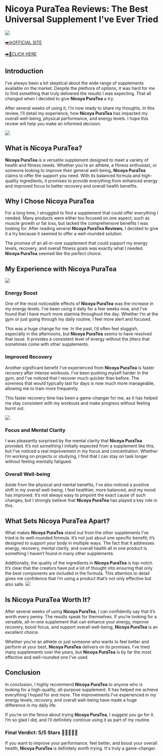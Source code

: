 # Nicoya PuraTea Reviews: The Best Universal Supplement I've Ever Tried

[![](https://static.vecteezy.com/system/resources/thumbnails/019/896/014/small/buy-now-gradient-button-with-cart-symbol-buy-now-illustration-png.png)](https://edetoop.top/lander/sugarpreland-1/nicoyapuratea.html) 

[➡️🌐OFFICIAL SITE](https://edetoop.top/lander/sugarpreland-1/nicoyapuratea.html) 

[➡️🔗CLICK HERE](https://edetoop.top/lander/sugarpreland-1/nicoyapuratea.html) 


## Introduction

I’ve always been a bit skeptical about the wide range of supplements available on the market. Despite the plethora of options, it was hard for me to find something that truly delivered the results I was expecting. That all changed when I decided to give **Nicoya PuraTea** a try.

After several weeks of using it, I’m now ready to share my thoughts. In this review, I’ll detail my experience, how **Nicoya PuraTea** has impacted my overall well-being, physical performance, and energy levels. I hope this review will help you make an informed decision. 

[![](https://wallpapers.com/images/hd/red-order-now-button-udg4jcj4arvn8b0n-2.png)](https://edetoop.top/lander/sugarpreland-1/nicoyapuratea.html)  

## What is Nicoya PuraTea?

**Nicoya PuraTea** is a versatile supplement designed to meet a variety of health and fitness needs. Whether you're an athlete, a fitness enthusiast, or someone looking to improve their general well-being, **Nicoya PuraTea** claims to offer the support you need. With its balanced formula and high-quality ingredients, it promises to provide everything from enhanced energy and improved focus to better recovery and overall health benefits.

## Why I Chose Nicoya PuraTea

For a long time, I struggled to find a supplement that could offer everything I needed. Many products were either too focused on one aspect, such as muscle growth or fat loss, but lacked the comprehensive benefits I was looking for. After reading several **Nicoya PuraTea Reviews**, I decided to give it a try because it seemed to offer a well-rounded solution.

The promise of an all-in-one supplement that could support my energy levels, recovery, and overall fitness goals was exactly what I needed. **Nicoya PuraTea** seemed like the perfect choice.

## My Experience with Nicoya PuraTea

[![](https://static.vecteezy.com/system/resources/thumbnails/019/896/014/small/buy-now-gradient-button-with-cart-symbol-buy-now-illustration-png.png)](https://edetoop.top/lander/sugarpreland-1/nicoyapuratea.html)

### Energy Boost

One of the most noticeable effects of **Nicoya PuraTea** was the increase in my energy levels. I’ve been using it daily for a few weeks now, and I’ve found that I have much more stamina throughout the day. Whether I’m at the gym or just going through my daily routine, I feel more alert and focused.

This was a huge change for me. In the past, I’d often feel sluggish, especially in the afternoons, but **Nicoya PuraTea** seems to have resolved that issue. It provides a consistent level of energy without the jitters that sometimes come with other supplements.

### Improved Recovery

Another significant benefit I’ve experienced from **Nicoya PuraTea** is faster recovery after intense workouts. I’ve been pushing myself harder in the gym, and I’ve noticed that I recover much quicker than before. The soreness that would typically last for days is now much more manageable, allowing me to train more frequently.

This faster recovery time has been a game-changer for me, as it has helped me stay consistent with my workouts and make progress without feeling burnt out.

[![](https://wallpapers.com/images/hd/red-order-now-button-udg4jcj4arvn8b0n-2.png)](https://edetoop.top/lander/sugarpreland-1/nicoyapuratea.html)  

### Focus and Mental Clarity

I was pleasantly surprised by the mental clarity that **Nicoya PuraTea** provided. It’s not something I initially expected from a supplement like this, but I’ve noticed a real improvement in my focus and concentration. Whether I’m working on projects or studying, I find that I can stay on task longer without feeling mentally fatigued.

### Overall Well-being

Aside from the physical and mental benefits, I’ve also noticed a positive shift in my overall well-being. I feel healthier, more balanced, and my mood has improved. It’s not always easy to pinpoint the exact cause of such changes, but I strongly believe that **Nicoya PuraTea** has played a key role in this.

## What Sets Nicoya PuraTea Apart?

What makes **Nicoya PuraTea** stand out from the other supplements I’ve tried is its well-rounded formula. It’s not just about one specific benefit; it’s designed to support your body in multiple ways. The fact that it addresses energy, recovery, mental clarity, and overall health all in one product is something I haven’t found in many other supplements.

Additionally, the quality of the ingredients in **Nicoya PuraTea** is top-notch. It’s clear that the creators have put a lot of thought into ensuring that only the best components are included in the formula. This attention to detail gives me confidence that I’m using a product that’s not only effective but also safe.
[![](https://static.vecteezy.com/system/resources/thumbnails/019/896/014/small/buy-now-gradient-button-with-cart-symbol-buy-now-illustration-png.png)](https://edetoop.top/lander/sugarpreland-1/nicoyapuratea.html)
## Is Nicoya PuraTea Worth It?

After several weeks of using **Nicoya PuraTea**, I can confidently say that it’s worth every penny. The results speak for themselves. If you’re looking for a versatile, all-in-one supplement that can enhance your energy, improve recovery, boost focus, and support overall well-being, **Nicoya PuraTea** is an excellent choice.

Whether you’re an athlete or just someone who wants to feel better and perform at your best, **Nicoya PuraTea** delivers on its promises. I’ve tried many supplements over the years, but **Nicoya PuraTea** is by far the most effective and well-rounded one I’ve used.

## Conclusion

In conclusion, I highly recommend **Nicoya PuraTea** to anyone who is looking for a high-quality, all-purpose supplement. It has helped me achieve everything I hoped for and more. The improvements I’ve experienced in my energy levels, recovery, and overall well-being have made a huge difference in my daily life.

If you’re on the fence about trying **Nicoya PuraTea**, I suggest you go for it. I’m so glad I did, and I’ll definitely continue using it as part of my routine.

### Final Verdict: 5/5 Stars 🌟🌟🌟🌟🌟

If you want to improve your performance, feel better, and boost your overall health, **Nicoya PuraTea** is definitely worth trying. It's truly a game-changer.
